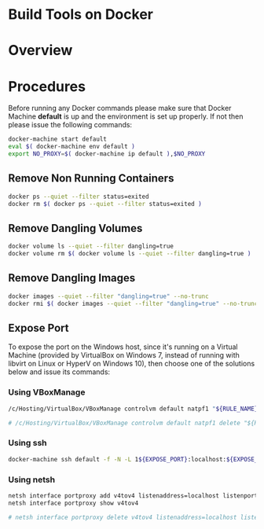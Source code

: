 Build Tools on Docker
=====================

# Overview

# Procedures

Before running any Docker commands please make sure that Docker Machine **default** is up and the environment is set up properly. If not then please issue the following commands:

```bash
docker-machine start default
eval $( docker-machine env default )
export NO_PROXY=$( docker-machine ip default ),$NO_PROXY
```

## Remove Non Running Containers

```bash
docker ps --quiet --filter status=exited
docker rm $( docker ps --quiet --filter status=exited )
```

## Remove Dangling Volumes

```bash
docker volume ls --quiet --filter dangling=true
docker volume rm $( docker volume ls --quiet --filter dangling=true )
```

## Remove Dangling Images

```bash
docker images --quiet --filter "dangling=true" --no-trunc
docker rmi $( docker images --quiet --filter "dangling=true" --no-trunc )
```

## Expose Port

To expose the port on the Windows host, since it's running on a Virtual Machine (provided by VirtualBox on Windows 7, instead of running with libvirt on Linux or HyperV on Windows 10), then choose one of the solutions below and issue its commands:

### Using VBoxManage

```bash
/c/Hosting/VirtualBox/VBoxManage controlvm default natpf1 "${RULE_NAME},tcp,,1${EXPOSE_PORT},,${EXPOSE_PORT}"

# /c/Hosting/VirtualBox/VBoxManage controlvm default natpf1 delete "${RULE_NAME}"
```

### Using ssh

```bash
docker-machine ssh default -f -N -L 1${EXPOSE_PORT}:localhost:${EXPOSE_PORT}
```

### Using netsh

```bash
netsh interface portproxy add v4tov4 listenaddress=localhost listenport=1${EXPOSE_PORT} connectaddress=$( docker-machine ip default ) connectport=${EXPOSE_PORT}
netsh interface portproxy show v4tov4

# netsh interface portproxy delete v4tov4 listenaddress=localhost listenport=1${EXPOSE_PORT}
```
